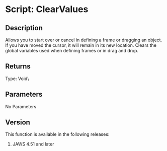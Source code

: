 # Script: ClearValues

## Description

Allows you to start over or cancel in defining a frame or dragging an
object. If you have moved the cursor, it will remain in its new
location. Clears the global variables used when defining frames or in
drag and drop.

## Returns

Type: Void\

## Parameters

No Parameters

## Version

This function is available in the following releases:

1.  JAWS 4.51 and later
